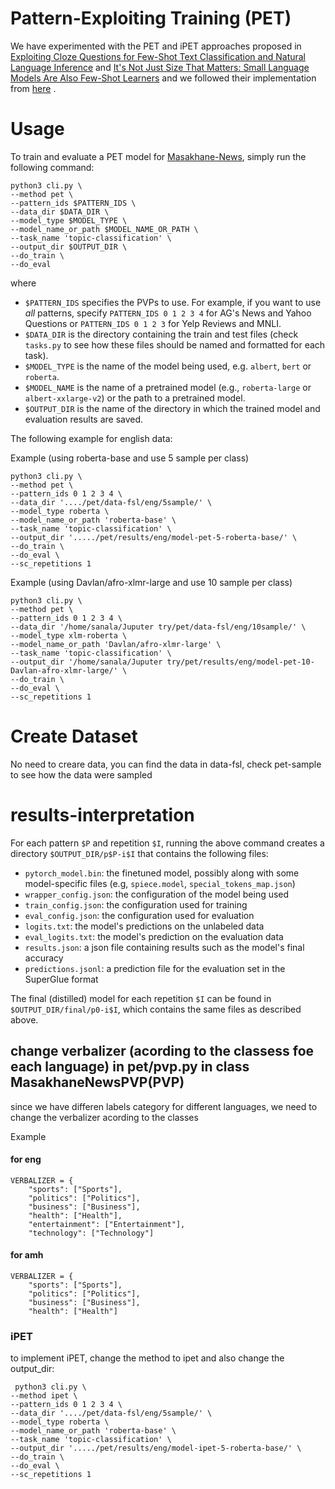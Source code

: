 # Pattern-Exploiting Training (PET)

We have experimented with the PET and iPET approaches proposed in [Exploiting Cloze Questions for Few-Shot Text Classification and Natural Language Inference](https://arxiv.org/abs/2001.07676)  and [It's Not Just Size That Matters: Small Language Models Are Also Few-Shot Learners](https://arxiv.org/abs/2009.07118) and we followed their implementation from [here](https://github.com/timoschick/pet) .

# Usage


To train and evaluate a PET model for [Masakhane-News](https://github.com/masakhane-io/masakhane-news), simply run the following command:

    python3 cli.py \
	--method pet \
	--pattern_ids $PATTERN_IDS \
	--data_dir $DATA_DIR \
	--model_type $MODEL_TYPE \
	--model_name_or_path $MODEL_NAME_OR_PATH \
	--task_name 'topic-classification' \
	--output_dir $OUTPUT_DIR \
	--do_train \
	--do_eval
    
 where
 - `$PATTERN_IDS` specifies the PVPs to use. For example, if you want to use *all* patterns, specify `PATTERN_IDS 0 1 2 3 4` for AG's News and Yahoo Questions or `PATTERN_IDS 0 1 2 3` for Yelp Reviews and MNLI.
 - `$DATA_DIR` is the directory containing the train and test files (check `tasks.py` to see how these files should be named and formatted for each task).
 - `$MODEL_TYPE` is the name of the model being used, e.g. `albert`, `bert` or `roberta`.
 - `$MODEL_NAME` is the name of a pretrained model (e.g., `roberta-large` or `albert-xxlarge-v2`) or the path to a pretrained model.
 - `$OUTPUT_DIR` is the name of the directory in which the trained model and evaluation results are saved.
 

The following example for english data:

Example (using roberta-base and use 5 sample per class)

    python3 cli.py \
    --method pet \ 
    --pattern_ids 0 1 2 3 4 \
    --data_dir '..../pet/data-fsl/eng/5sample/' \
    --model_type roberta \
    --model_name_or_path 'roberta-base' \
    --task_name 'topic-classification' \
    --output_dir '...../pet/results/eng/model-pet-5-roberta-base/' \
    --do_train \
    --do_eval \
    --sc_repetitions 1
    
Example (using Davlan/afro-xlmr-large and use 10 sample per class)

    python3 cli.py \
    --method pet \
    --pattern_ids 0 1 2 3 4 \
    --data_dir '/home/sanala/Juputer try/pet/data-fsl/eng/10sample/' \
    --model_type xlm-roberta \
    --model_name_or_path 'Davlan/afro-xlmr-large' \
    --task_name 'topic-classification' \
    --output_dir '/home/sanala/Juputer try/pet/results/eng/model-pet-10-Davlan-afro-xlmr-large/' \
    --do_train \
    --do_eval \
    --sc_repetitions 1

# Create Dataset
No need to creare data, you can  find the data in data-fsl, check pet-sample to see how the data were sampled 


# results-interpretation 

For each pattern `$P` and repetition `$I`, running the above command creates a directory `$OUTPUT_DIR/p$P-i$I` that contains the following files:
  - `pytorch_model.bin`: the finetuned model, possibly along with some model-specific files (e.g, `spiece.model`, `special_tokens_map.json`)
  - `wrapper_config.json`: the configuration of the model being used
  - `train_config.json`: the configuration used for training
  - `eval_config.json`: the configuration used for evaluation
  - `logits.txt`: the model's predictions on the unlabeled data
  - `eval_logits.txt`: the model's prediction on the evaluation data
  - `results.json`: a json file containing results such as the model's final accuracy
  - `predictions.jsonl`: a prediction file for the evaluation set in the SuperGlue format
  
The final (distilled) model for each repetition `$I` can be found in `$OUTPUT_DIR/final/p0-i$I`, which contains the same files as described above.

## change verbalizer (acording to the classess foe each language) in pet/pvp.py in class MasakhaneNewsPVP(PVP) 
since we have differen labels category for different languages, we need to change the verbalizer acording to the classes 

Example 
#### for eng

    VERBALIZER = {
        "sports": ["Sports"],
        "politics": ["Politics"],
        "business": ["Business"],
        "health": ["Health"],
        "entertainment": ["Entertainment"],
        "technology": ["Technology"]

#### for amh
    VERBALIZER = {
        "sports": ["Sports"],
        "politics": ["Politics"],
        "business": ["Business"],
        "health": ["Health"]



### iPET
 to implement iPET, change the method to ipet and also change the output_dir:
 
     python3 cli.py \
    --method ipet \ 
    --pattern_ids 0 1 2 3 4 \
    --data_dir '..../pet/data-fsl/eng/5sample/' \
    --model_type roberta \
    --model_name_or_path 'roberta-base' \
    --task_name 'topic-classification' \
    --output_dir '...../pet/results/eng/model-ipet-5-roberta-base/' \
    --do_train \
    --do_eval \
    --sc_repetitions 1
